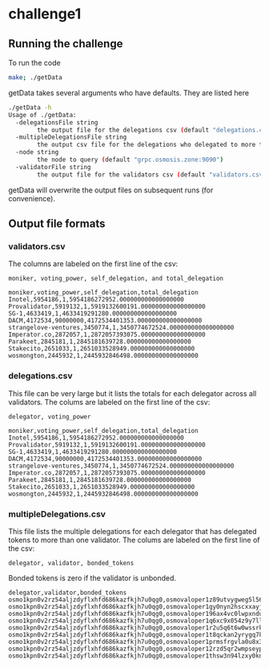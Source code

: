 # challenge1

## Running the challenge

To run the code 
```sh
make; ./getData
```

getData takes several arguments who have defaults. They are listed here
```sh
./getData -h
Usage of ./getData:
  -delegationsFile string
    	the output file for the delegations csv (default "delegations.csv")
  -multipleDelegationsFile string
    	the output csv file for the delegations who delegated to more than one validator (default "multipleDelegations.csv")
  -node string
    	the node to query (default "grpc.osmosis.zone:9090")
  -validatorFile string
    	the output file for the validators csv (default "validators.csv")
```

getData will overwrite the output files on subsequent runs (for convenience).

## Output file formats

### validators.csv

The columns are labeled on the first line of the csv: 

```moniker, voting_power, self_delegation, and total_delegation```

```csv
moniker,voting_power,self_delegation,total_delegation
Inotel,5954186,1,5954186272952.000000000000000000
Provalidator,5919132,1,5919132600191.000000000000000000
SG-1,4633419,1,4633419291280.000000000000000000
DACM,4172534,90000000,4172534401353.000000000000000000
strangelove-ventures,3450774,1,3450774672524.000000000000000000
Imperator.co,2872057,1,2872057393075.000000000000000000
Parakeet,2845181,1,2845181639728.000000000000000000
Stakecito,2651033,1,2651033528949.000000000000000000
wosmongton,2445932,1,2445932846498.000000000000000000
```

### delegations.csv

This file can be very large but it lists the totals for each delegator across all validators. The colums are labeled on the first line of the csv: 

```delegator, voting_power```

```csv
moniker,voting_power,self_delegation,total_delegation
Inotel,5954186,1,5954186272952.000000000000000000
Provalidator,5919132,1,5919132600191.000000000000000000
SG-1,4633419,1,4633419291280.000000000000000000
DACM,4172534,90000000,4172534401353.000000000000000000
strangelove-ventures,3450774,1,3450774672524.000000000000000000
Imperator.co,2872057,1,2872057393075.000000000000000000
Parakeet,2845181,1,2845181639728.000000000000000000
Stakecito,2651033,1,2651033528949.000000000000000000
wosmongton,2445932,1,2445932846498.000000000000000000
```

### multipleDelegations.csv

This file lists the multiple delegations for each delegator that has delegated tokens to more than one validator. The colums are labeled on the first line of the csv: 

```delegator, validator, bonded_tokens```

Bonded tokens is zero if the validator is unbonded.

```csv
delegator,validator,bonded_tokens
osmo1kpn0v2rz54aljzdyflxhfd686kazfkjh7u0qg0,osmovaloper1z89utvygweg5l56fsk8ak7t6hh88fd0axx2fya,10
osmo1kpn0v2rz54aljzdyflxhfd686kazfkjh7u0qg0,osmovaloper1gy0nyn2hscxxayj2pdyu8axmfvv75nnvhc079s,10
osmo1kpn0v2rz54aljzdyflxhfd686kazfkjh7u0qg0,osmovaloper196ax4vc0lwpxndu9dyhvca7jhxp70rmcmmarz7,10
osmo1kpn0v2rz54aljzdyflxhfd686kazfkjh7u0qg0,osmovaloper1q6xc9x054z9y7ll7k740j2cvdsllsfhs5rxyaj,10
osmo1kpn0v2rz54aljzdyflxhfd686kazfkjh7u0qg0,osmovaloper1r2u5q6t6w0wssrk6l66n3t2q3dw2uqny4gj2e3,10
osmo1kpn0v2rz54aljzdyflxhfd686kazfkjh7u0qg0,osmovaloper1t8qckan2yrygq7kl9apwhzfalwzgc2429p8f0s,10
osmo1kpn0v2rz54aljzdyflxhfd686kazfkjh7u0qg0,osmovaloper1prmsfrgvla0u8x3kwc8k0mcqqve3h8y73d37nm,10
osmo1kpn0v2rz54aljzdyflxhfd686kazfkjh7u0qg0,osmovaloper12rzd5qr2wmpseypvkjl0spusts0eruw2g35lkn,10
osmo1kpn0v2rz54aljzdyflxhfd686kazfkjh7u0qg0,osmovaloper1thsw3n94lzxy0knhss9n554zqp4dnfzx78j7sq,10
```
